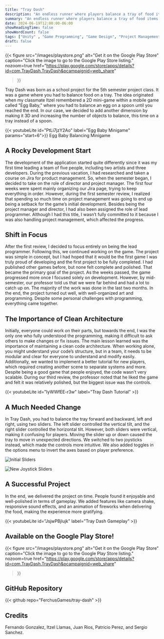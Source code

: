 ```yaml
---
title: "Tray Dash"
description: "An endless runner where players balance a tray of food items and deliver them to their destination. Available on the Google Play Store."
summary: "An endless runner where players balance a tray of food items and deliver them to their destination. Available on the Google Play Store."
date: 2024-06-19T12:00:00-06:00
showReadingTime: false
showWordCount: false
tags: ["Unity" , "Game Programming", "Game Design", "Project Management"]
draft: false
---
```

{{< figure
    src="/images/playstore.png"
    alt="Get it on the Google Play Store"
    caption="Click the image to go to the Google Play Store listing."
    nozoom=true
    href="https://play.google.com/store/apps/details?id=com.TrayDash.TrayDash&pcampaignid=web_share"
>}}

Tray Dash was born as a school project for the 5th semester project class. It was a game where you had to balance food on a tray. The idea originated when my classmate Itzel remembered a 2D mini-game within a mobile game called "Egg Baby," where you had to balance an egg on a spoon until you reached the end. In our case, we decided to add another dimension by making it 3D and increasing the number of objects to balance, this time on a tray instead of a spoon.

{{< youtubeLite id="PtLi7jzY2Ao" label="Egg Baby Minigame" params="start=6">}}
Egg Baby Balancing Minigame


## A Rocky Development Start 

The development of the application started quite differently since it was my first time leading a team of five people, including two artists and three developers. During the previous vacation, I had researched and taken a course on Jira for product management. So, when the semester began, I decided to take on the role of director and project manager. The first four weeks were spent mainly organizing our Jira page, trying to keep everything in order. However, during the first semester review, I realized that spending so much time on project management was going to end up being a setback for the game’s initial development. Besides being the project manager and director, I had also been assigned the role of lead programmer. Although I had this title, I wasn’t fully committed to it because I was also handling project management, which affected the progress.

## Shift in Focus

After the first review, I decided to focus entirely on being the lead programmer. Following this, we continued working on the game. The project was simple in concept, but I had hoped that it would be the first game I was truly proud of developing and the first project to be fully completed. I had published other games before, but none felt complete and polished. That became the primary goal of the project. As the weeks passed, the game progressed more once I focused solely on development. However, by mid-semester, our professor told us that we were far behind and had a lot to catch up on. The majority of the work was done in the last two months. In the end, the project turned out well, with well-organized art and programming. Despite some personal challenges with programming, everything came together.

## The Importance of Clean Architecture

Initially, everyone could work on their parts, but towards the end, I was the only one who fully understood the programming, making it difficult to ask others to make changes or fix issues. The main lesson learned was the importance of maintaining a clean code architecture. When working alone, you might understand your code’s structure, but in a team, it needs to be modular and clear for everyone to understand and modify easily. Additionally, we wanted to implement a better tutorial for new players, which required creating another scene to separate systems and more. Despite being a good game that people enjoyed, the code wasn't very scalable. During our third review, the professor noted that he liked the game and felt it was relatively polished, but the biggest issue was the controls.

{{< youtubeLite id="IyWWfEE-r3w" label="Tray Dash Tutorial" >}}

## A Much Needed Change

In Tray Dash, you had to balance the tray forward and backward, left and right, using two sliders. The left slider controlled the vertical tilt, and the right slider controlled the horizontal tilt. However, both sliders were vertical, making it confusing for players. Moving the slider up or down caused the tray to move in unexpected directions. We switched to two joysticks instead, which made the controls more intuitive. We also added toggles in the options menu to invert the axes based on player preference.

![Initial Sliders](/images/tray-dash/previous-sliders.png "Previous Sliders")

![New Joystick Sliders](/images/tray-dash/improved-sliders.png "Improved Sliders")

## A Successful Project 

In the end, we delivered the project on time. People found it enjoyable and well-polished in terms of gameplay. We added features like camera shake, responsive sound effects, and an animation of fireworks when delivering the food, making the experience more gratifying.

{{< youtubeLite id="JsjwPBjlujk" label="Tray Dash Gameplay" >}}

## Available on the Google Play Store!

{{< figure
    src="/images/playstore.png"
    alt="Get it on the Google Play Store"
    caption="Click the image to go to the Google Play Store listing."
    nozoom=true
    href="https://play.google.com/store/apps/details?id=com.TrayDash.TrayDash&pcampaignid=web_share"
>}}


## GitHub Repository

{{< github repo="FerchusGames/tray-dash" >}}

## Credits
Fernando Gonzalez, Itzel Llamas, Juan Rios, Patricio Perez, and Sergio Sanchez.